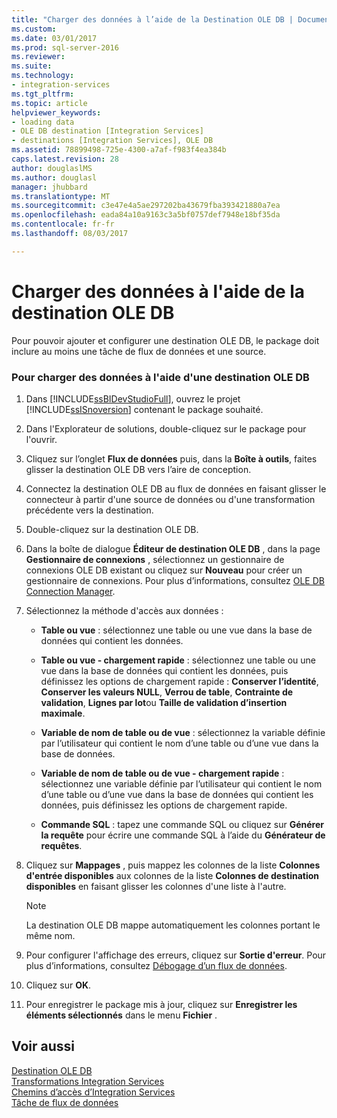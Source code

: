 ```yaml
---
title: "Charger des données à l’aide de la Destination OLE DB | Documents Microsoft"
ms.custom: 
ms.date: 03/01/2017
ms.prod: sql-server-2016
ms.reviewer: 
ms.suite: 
ms.technology:
- integration-services
ms.tgt_pltfrm: 
ms.topic: article
helpviewer_keywords:
- loading data
- OLE DB destination [Integration Services]
- destinations [Integration Services], OLE DB
ms.assetid: 78899498-725e-4300-a7af-f983f4ea384b
caps.latest.revision: 28
author: douglaslMS
ms.author: douglasl
manager: jhubbard
ms.translationtype: MT
ms.sourcegitcommit: c3e47e4a5ae297202ba43679fba393421880a7ea
ms.openlocfilehash: eada84a10a9163c3a5bf0757def7948e18bf35da
ms.contentlocale: fr-fr
ms.lasthandoff: 08/03/2017

---
```

# <a name="load-data-by-using-the-ole-db-destination"></a>Charger des données à l'aide de la destination OLE DB
  Pour pouvoir ajouter et configurer une destination OLE DB, le package doit inclure au moins une tâche de flux de données et une source.  
  
### <a name="to-load-data-using-an-ole-db-destination"></a>Pour charger des données à l'aide d'une destination OLE DB  
  
1.  Dans [!INCLUDE[ssBIDevStudioFull](../../includes/ssbidevstudiofull-md.md)], ouvrez le projet [!INCLUDE[ssISnoversion](../../includes/ssisnoversion-md.md)] contenant le package souhaité.  
  
2.  Dans l'Explorateur de solutions, double-cliquez sur le package pour l'ouvrir.  
  
3.  Cliquez sur l’onglet **Flux de données** puis, dans la **Boîte à outils**, faites glisser la destination OLE DB vers l’aire de conception.  
  
4.  Connectez la destination OLE DB au flux de données en faisant glisser le connecteur à partir d'une source de données ou d'une transformation précédente vers la destination.  
  
5.  Double-cliquez sur la destination OLE DB.  
  
6.  Dans la boîte de dialogue **Éditeur de destination OLE DB** , dans la page **Gestionnaire de connexions** , sélectionnez un gestionnaire de connexions OLE DB existant ou cliquez sur **Nouveau** pour créer un gestionnaire de connexions. Pour plus d’informations, consultez [OLE DB Connection Manager](../../integration-services/connection-manager/ole-db-connection-manager.md).  
  
7.  Sélectionnez la méthode d'accès aux données :  
  
    -   **Table ou vue** : sélectionnez une table ou une vue dans la base de données qui contient les données.  
  
    -   **Table ou vue - chargement rapide** : sélectionnez une table ou une vue dans la base de données qui contient les données, puis définissez les options de chargement rapide : **Conserver l’identité**, **Conserver les valeurs NULL**, **Verrou de table**, **Contrainte de validation**, **Lignes par lot**ou **Taille de validation d’insertion maximale**.  
  
    -   **Variable de nom de table ou de vue** : sélectionnez la variable définie par l’utilisateur qui contient le nom d’une table ou d’une vue dans la base de données.  
  
    -   **Variable de nom de table ou de vue - chargement rapide** : sélectionnez une variable définie par l’utilisateur qui contient le nom d’une table ou d’une vue dans la base de données qui contient les données, puis définissez les options de chargement rapide.  
  
    -   **Commande SQL** : tapez une commande SQL ou cliquez sur **Générer la requête** pour écrire une commande SQL à l’aide du **Générateur de requêtes**.  
  
8.  Cliquez sur **Mappages** , puis mappez les colonnes de la liste **Colonnes d'entrée disponibles** aux colonnes de la liste **Colonnes de destination disponibles** en faisant glisser les colonnes d'une liste à l'autre.  
  
    > [!NOTE]  
    >  La destination OLE DB mappe automatiquement les colonnes portant le même nom.  
  
9. Pour configurer l'affichage des erreurs, cliquez sur **Sortie d'erreur**. Pour plus d’informations, consultez [Débogage d’un flux de données](../../integration-services/troubleshooting/debugging-data-flow.md).  
  
10. Cliquez sur **OK**.  
  
11. Pour enregistrer le package mis à jour, cliquez sur **Enregistrer les éléments sélectionnés** dans le menu **Fichier** .  
  
## <a name="see-also"></a>Voir aussi  
 [Destination OLE DB](../../integration-services/data-flow/ole-db-destination.md)   
 [Transformations Integration Services](../../integration-services/data-flow/transformations/integration-services-transformations.md)   
 [Chemins d’accès d’Integration Services](../../integration-services/data-flow/integration-services-paths.md)   
 [Tâche de flux de données](../../integration-services/control-flow/data-flow-task.md)  
  
  
